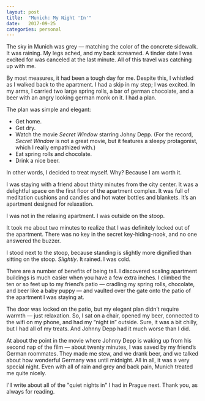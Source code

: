 ```yaml
---
layout: post
title:  "Munich: My Night 'In'"
date:   2017-09-25
categories: personal
---
```


The sky in Munich was grey — matching the color of the concrete sidewalk. It was raining. My legs ached, and my back screamed. A tinder date I was excited for was canceled at the last minute. All of this travel was catching up with me.

By most measures, it had been a tough day for me. Despite this, I whistled as I walked back to the apartment. I had a skip in my step; I was excited. In my arms, I carried two large spring rolls, a bar of german chocolate, and a beer with an angry looking german monk on it. I had a plan.

The plan was simple and elegant:
- Get home.
- Get dry.
- Watch the movie *Secret Window* starring Johny Depp. (For the record, *Secret Window* is not a great movie, but it features a sleepy protagonist, which I really empathized with.)
- Eat spring rolls and chocolate.
- Drink a nice beer.

In other words, I decided to treat myself. Why? Because I am worth it.

I was staying with a friend about thirty minutes from the city center. It was a delightful space on the first floor of the apartment complex. It was full of meditation cushions and candles and hot water bottles and blankets. It’s an apartment designed for relaxation.

I was not in the relaxing apartment. I was outside on the stoop.

It took me about two minutes to realize that I was definitely locked out of the apartment. There was no key in the secret key-hiding-nook, and no one answered the buzzer.

I stood next to the stoop, because standing is slightly more dignified than sitting on the stoop. *Slightly*. It rained. I was cold.

There are a number of benefits of being tall. I discovered scaling apartment buildings is much easier when you have a few extra inches. I climbed the ten or so feet up to my friend’s patio — cradling my spring rolls, chocolate, and beer like a baby puppy — and vaulted over the gate onto the patio of the apartment I was staying at.

The door was locked on the patio, but my elegant plan didn’t require warmth — just relaxation. So, I sat on a chair, opened my beer, connected to the wifi on my phone, and had my “night in” outside. Sure, it was a bit chilly, but I had all of my treats. And Johnny Depp had it much worse than I did.

At about the point in the movie where Johnny Depp is waking up from his second nap of the film — about twenty minutes, I was saved by my friend’s German roommates. They made me stew, and we drank beer, and we talked about how wonderful Germany was until midnight. All in all, it was a very special night. Even with all of rain and grey and back pain, Munich treated me quite nicely.

I'll write about all of the "quiet nights in" I had in Prague next. Thank you, as always for reading.

